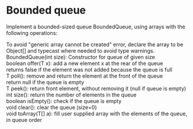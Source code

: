 # Bounded queue
   Implement a bounded-sized queue BoundedQueue<T>, using arrays with the following operations:
  
   To avoid "generic array cannot be created" error, declare the array to be Object[] and
   typecast where needed to avoid type warnings.
   <br>BoundedQueue(int size): Constructor for queue of given size
   <br>boolean offer(T x):	add a new element x at the rear of the queue
	 <br>	returns false if the element was not added because the queue is full
   <br>T poll():		remove and return the element at the front of the queue
	 <br>	return null if the queue is empty
   <br>T peek():		return front element, without removing it (null if queue is empty)
   <br>int size():		return the number of elements in the queue
   <br>boolean isEmpty():	check if the queue is empty
   <br>void clear():	clear the queue (size=0)
   <br>void toArray(T[] a):	fill user supplied array with the elements of the queue, in queue order
